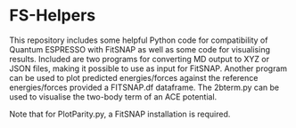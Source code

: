 # FS-Helpers

This repository includes some helpful Python code for compatibility of Quantum ESPRESSO with FitSNAP as well as some code for visualising results. Included are two programs for converting MD output to XYZ or JSON files, making it possible to use as input for FitSNAP. Another program can be used to plot predicted energies/forces against the reference energies/forces provided a FITSNAP.df dataframe. The 2bterm.py can be used to visualise the two-body term of an ACE potential.

Note that for PlotParity.py, a FitSNAP installation is required.
